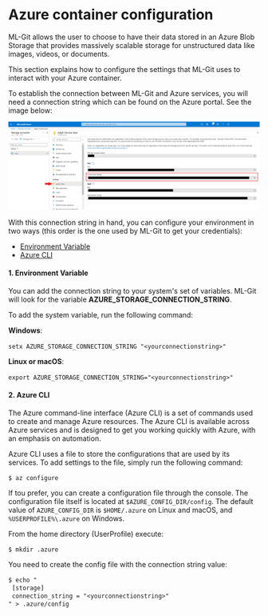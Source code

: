 # Azure container configuration #



ML-Git allows the user to choose to have their data stored in an Azure Blob Storage that provides massively scalable storage for unstructured data like images, videos, or documents.


This section explains how to configure the settings that ML-Git uses to interact with your Azure container. 

To establish the connection between ML-Git and Azure services, you will need a connection string which can be found on the Azure portal. See the image below:

![azure-connection](azure_connection.png)

With this connection string in hand, you can configure your environment in two ways (this order is the one used by ML-Git to get your credentials):

+ [Environment Variable](#config-environment-variable)
+ [Azure CLI](#azure-cli)

#### <a name="config-environment-variable"> 1. Environment Variable </a> ####

You can add the connection string to your system's set of variables. ML-Git will look for the variable **AZURE_STORAGE_CONNECTION_STRING**.

To add the system variable, run the following command:

**Windows**:

```setx AZURE_STORAGE_CONNECTION_STRING "<yourconnectionstring>"```

**Linux or macOS**:

```export AZURE_STORAGE_CONNECTION_STRING="<yourconnectionstring>"```

#### <a name="azure-cli"> 2. Azure CLI </a> ####

The Azure command-line interface (Azure CLI) is a set of commands used to create and manage Azure resources. The Azure CLI is available across Azure services and is designed to get you working quickly with Azure, with an emphasis on automation.

Azure CLI uses a file to store the configurations that are used by its services. To add settings to the file, simply run the following command:

```
$ az configure
```

If tou prefer, you can create a configuration file through the console. The configuration file itself is located at ```$AZURE_CONFIG_DIR/config```. The default value of ```AZURE_CONFIG_DIR``` is ```$HOME/.azure``` on Linux and macOS, and ```%USERPROFILE%\.azure``` on Windows.
    
   From the home directory (UserProfile) execute:   
            
   ```
   $ mkdir .azure
   ```
   
   You need to create the config file with the connection string value:
     
   ```
   $ echo "
    [storage]
    connection_string = "<yourconnectionstring>"
   " > .azure/config
   ```
